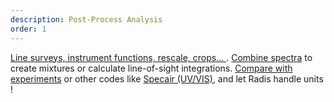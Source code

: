 ```yaml
---
description: Post-Process Analysis
order: 1
---
```

[Line surveys, instrument functions, rescale, crops... ]((https://radis.readthedocs.io/en/latest/spectrum/spectrum.html)). [Combine spectra](https://radis.readthedocs.io/en/latest/los/los.html) to create mixtures or calculate line-of-sight integrations.
[Compare with experiments](https://radis.readthedocs.io/en/latest/spectrum/spectrum.html#compare-two-spectra) or other codes like [Specair (UV/VIS)](https://spectralfit.gitlab.io/specair/), and let Radis handle units !



